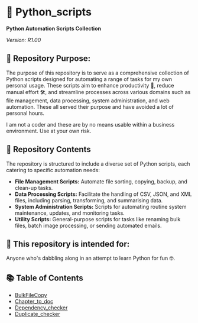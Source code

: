 # 🐍 Python_scripts

**Python Automation Scripts Collection**

_Version: R1.00_

## 🎯 Repository Purpose:
The purpose of this repository is to serve as a comprehensive collection of Python scripts designed for automating a range of tasks for my own personal usage. These scripts aim to enhance productivity 🚀, reduce manual effort 🛠️, and streamline processes across various domains such as file management, data processing, system administration, and web automation. These all served their purpose and have avoided a lot of personal hours.

I am not a coder and these are by no means usable within a business environment. Use at your own risk.

## 📁 Repository Contents
The repository is structured to include a diverse set of Python scripts, each catering to specific automation needs:

- **File Management Scripts:** Automate file sorting, copying, backup, and clean-up tasks.
- **Data Processing Scripts:** Facilitate the handling of CSV, JSON, and XML files, including parsing, transforming, and summarising data.
- **System Administration Scripts:** Scripts for automating routine system maintenance, updates, and monitoring tasks.
- **Utility Scripts:** General-purpose scripts for tasks like renaming bulk files, batch image processing, or sending automated emails.

## 🌟 This repository is intended for:

Anyone who's dabbling along in an attempt to learn Python for fun 🤓.

## 📚 Table of Contents
<ul>
    <li><a href="https://github.com/Wattysaid/Python_scripts/blob/main/Bulk_file_copy.py" target="_blank">BulkFileCopy</a></li>
    <li><a href="https://github.com/Wattysaid/Python_scripts/blob/main/Chapter_to_new_docx.py" target="_blank">Chapter_to_doc</a></li>
    <li><a href="https://github.com/Wattysaid/Python_scripts/blob/main/dependancy_checker.py" target="_blank">Dependency_checker</a></li>
    <li><a href="https://github.com/Wattysaid/Python_scripts/blob/main/duplicated_checker.py" target="_blank">Duplicate_checker</a></li>
</ul>
